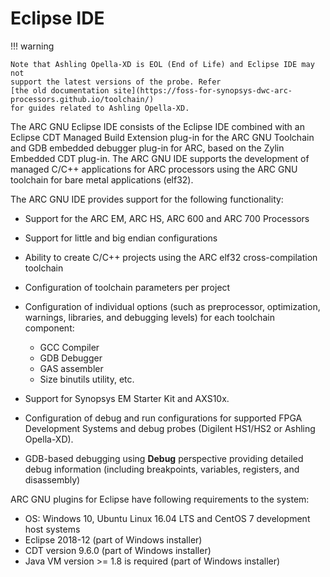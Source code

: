 # Eclipse IDE

!!! warning

    Note that Ashling Opella-XD is EOL (End of Life) and Eclipse IDE may not
    support the latest versions of the probe. Refer
    [the old documentation site](https://foss-for-synopsys-dwc-arc-processors.github.io/toolchain/)
    for guides related to Ashling Opella-XD.

The ARC GNU Eclipse IDE consists of the Eclipse IDE combined with an Eclipse
CDT Managed Build Extension plug-in for the ARC GNU Toolchain and GDB embedded
debugger plug-in for ARC, based on the Zylin Embedded CDT plug-in.  The ARC GNU
IDE supports the development of managed C/C++ applications for ARC processors
using the ARC GNU toolchain for bare metal applications (elf32).

The ARC GNU IDE provides support for the following functionality:

* Support for the ARC EM, ARC HS, ARC 600 and ARC 700 Processors
* Support for little and big endian configurations
* Ability to create C/C++ projects using the ARC elf32 cross-compilation
  toolchain
* Configuration of toolchain parameters per project
* Configuration of individual options (such as preprocessor, optimization,
  warnings, libraries, and debugging levels) for each toolchain component:

    * GCC Compiler
    * GDB Debugger
    * GAS assembler
    * Size binutils utility, etc.

* Support for Synopsys EM Starter Kit and AXS10x.
* Configuration of debug and run configurations for supported FPGA Development
  Systems and debug probes (Digilent HS1/HS2 or Ashling Opella-XD).
* GDB-based debugging using **Debug** perspective providing detailed debug
  information (including breakpoints, variables, registers, and disassembly)

ARC GNU plugins for Eclipse have following requirements to the system:

* OS: Windows 10, Ubuntu Linux 16.04 LTS and CentOS 7 development host systems
* Eclipse 2018-12 (part of Windows installer)
* CDT version 9.6.0 (part of Windows installer)
* Java VM version >= 1.8 is required (part of Windows installer)
